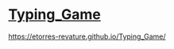 # [Typing_Game](https://etorres-revature.github.io/Typing_Game/)

 https://etorres-revature.github.io/Typing_Game/